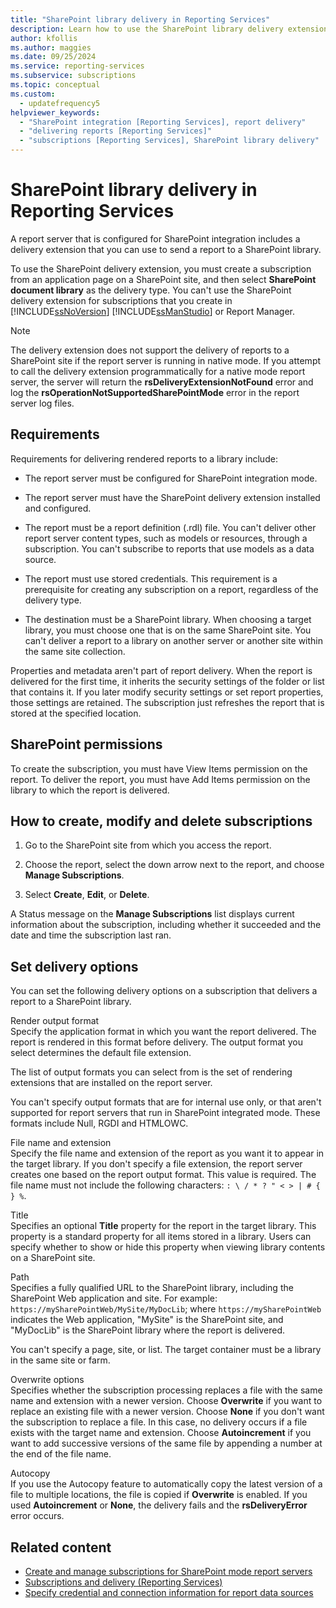 ```yaml
---
title: "SharePoint library delivery in Reporting Services"
description: Learn how to use the SharePoint library delivery extension in Reporting Services by using a subscription from an application page on a SharePoint site.
author: kfollis
ms.author: maggies
ms.date: 09/25/2024
ms.service: reporting-services
ms.subservice: subscriptions
ms.topic: conceptual
ms.custom:
  - updatefrequency5
helpviewer_keywords:
  - "SharePoint integration [Reporting Services], report delivery"
  - "delivering reports [Reporting Services]"
  - "subscriptions [Reporting Services], SharePoint library delivery"
---
```

# SharePoint library delivery in Reporting Services
  A report server that is configured for SharePoint integration includes a delivery extension that you can use to send a report to a SharePoint library.  
  
 To use the SharePoint delivery extension, you must create a subscription from an application page on a SharePoint site, and then select **SharePoint document library** as the delivery type. You can't use the SharePoint delivery extension for subscriptions that you create in [!INCLUDE[ssNoVersion](../../includes/ssnoversion-md.md)] [!INCLUDE[ssManStudio](../../includes/ssmanstudio-md.md)] or Report Manager.  
  
> [!NOTE]  
>  The delivery extension does not support the delivery of reports to a SharePoint site if the report server is running in native mode. If you attempt to call the delivery extension programmatically for a native mode report server, the server will return the **rsDeliveryExtensionNotFound** error and log the **rsOperationNotSupportedSharePointMode** error in the report server log files.  
  
## Requirements  
 Requirements for delivering rendered reports to a library include:  
  
-   The report server must be configured for SharePoint integration mode.  
  
-   The report server must have the SharePoint delivery extension installed and configured.  
  
-   The report must be a report definition (.rdl) file. You can't deliver other report server content types, such as models or resources, through a subscription. You can't subscribe to reports that use models as a data source.  
  
-   The report must use stored credentials. This requirement is a prerequisite for creating any subscription on a report, regardless of the delivery type.  
  
-   The destination must be a SharePoint library. When choosing a target library, you must choose one that is on the same SharePoint site. You can't deliver a report to a library on another server or another site within the same site collection.  
  
 Properties and metadata aren't part of report delivery. When the report is delivered for the first time, it inherits the security settings of the folder or list that contains it. If you later modify security settings or set report properties, those settings are retained. The subscription just refreshes the report that is stored at the specified location.  
  
## SharePoint permissions  
 To create the subscription, you must have View Items permission on the report. To deliver the report, you must have Add Items permission on the library to which the report is delivered.  
  
## How to create, modify and delete subscriptions  
  
1.  Go to the SharePoint site from which you access the report.  
  
2.  Choose the report, select the down arrow next to the report, and choose **Manage Subscriptions**.  
  
3.  Select **Create**, **Edit**, or **Delete**.  
  
 A Status message on the **Manage Subscriptions** list displays current information about the subscription, including whether it succeeded and the date and time the subscription last ran.  
  
## Set delivery options  
 You can set the following delivery options on a subscription that delivers a report to a SharePoint library.  
  
 Render output format  
 Specify the application format in which you want the report delivered. The report is rendered in this format before delivery. The output format you select determines the default file extension.  
  
 The list of output formats you can select from is the set of rendering extensions that are installed on the report server.  
  
 You can't specify output formats that are for internal use only, or that aren't supported for report servers that run in SharePoint integrated mode. These formats include Null, RGDI and HTMLOWC.  
  
 File name and extension  
 Specify the file name and extension of the report as you want it to appear in the target library. If you don't specify a file extension, the report server creates one based on the report output format. This value is required. The file name must not include the following characters: `: \ / * ? " < > | # { } %`.  
  
 Title  
 Specifies an optional **Title** property for the report in the target library. This property is a standard property for all items stored in a library. Users can specify whether to show or hide this property when viewing library contents on a SharePoint site.  
  
 Path  
 Specifies a fully qualified URL to the SharePoint library, including the SharePoint Web application and site. For example: `https://mySharePointWeb/MySite/MyDocLib`; where `https://mySharePointWeb` indicates the Web application, "MySite" is the SharePoint site, and "MyDocLib" is the SharePoint library where the report is delivered.  
  
 You can't specify a page, site, or list. The target container must be a library in the same site or farm.  
  
 Overwrite options  
 Specifies whether the subscription processing replaces a file with the same name and extension with a newer version. Choose **Overwrite** if you want to replace an existing file with a newer version. Choose **None** if you don't want the subscription to replace a file. In this case, no delivery occurs if a file exists with the target name and extension. Choose **Autoincrement** if you want to add successive versions of the same file by appending a number at the end of the file name.  
  
 Autocopy  
 If you use the Autocopy feature to automatically copy the latest version of a file to multiple locations, the file is copied if **Overwrite** is enabled. If you used **Autoincrement** or **None**, the delivery fails and the **rsDeliveryError** error occurs.  
  
## Related content

- [Create and manage subscriptions for SharePoint mode report servers](../../reporting-services/subscriptions/create-and-manage-subscriptions-for-sharepoint-mode-report-servers.md)
- [Subscriptions and delivery &#40;Reporting Services&#41;](../../reporting-services/subscriptions/subscriptions-and-delivery-reporting-services.md)
- [Specify credential and connection information for report data sources](../../reporting-services/report-data/specify-credential-and-connection-information-for-report-data-sources.md)
